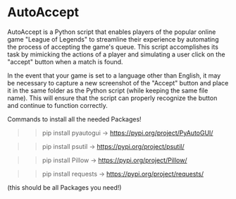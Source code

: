 # AutoAccept
AutoAccept is a Python script that enables players of the popular online game "League of Legends" to streamline their experience by automating the process of accepting the game's queue. This script accomplishes its task by mimicking the actions of a player and simulating a user click on the "accept" button when a match is found.

In the event that your game is set to a language other than English, it may be necessary to capture a new screenshot of the "Accept" button and place it in the same folder as the Python script (while keeping the same file name). This will ensure that the script can properly recognize the button and continue to function correctly.

Commands to install all the needed Packages!
>> pip install pyautogui
-> https://pypi.org/project/PyAutoGUI/

>> pip install psutil
-> https://pypi.org/project/psutil/

>> pip install Pillow
-> https://pypi.org/project/Pillow/

>> pip install requests
-> https://pypi.org/project/requests/

(this should be all Packages you need!)
